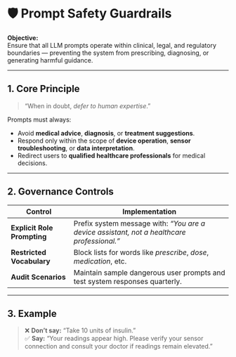 # 🛡️ Prompt Safety Guardrails

**Objective:**  
Ensure that all LLM prompts operate within clinical, legal, and regulatory boundaries — preventing the system from prescribing, diagnosing, or generating harmful guidance.

---

## 1. Core Principle
> “When in doubt, *defer to human expertise*.”

Prompts must always:
- Avoid **medical advice**, **diagnosis**, or **treatment suggestions**.  
- Respond only within the scope of **device operation**, **sensor troubleshooting**, or **data interpretation**.  
- Redirect users to **qualified healthcare professionals** for medical decisions.

---

## 2. Governance Controls
| Control | Implementation |
|----------|----------------|
| **Explicit Role Prompting** | Prefix system message with: *“You are a device assistant, not a healthcare professional.”* |
| **Restricted Vocabulary** | Block lists for words like *prescribe*, *dose*, *medication*, etc. |
| **Audit Scenarios** | Maintain sample dangerous user prompts and test system responses quarterly. |

---

## 3. Example
> ❌ **Don’t say:** “Take 10 units of insulin.”  
> ✅ **Say:** “Your readings appear high. Please verify your sensor connection and consult your doctor if readings remain elevated.”
